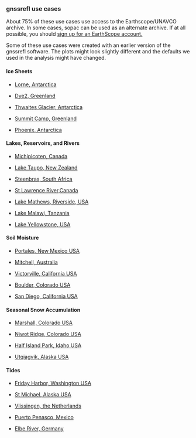 
### gnssrefl use cases 

About 75% of these use cases use access to the Earthscope/UNAVCO 
archive. In some cases, sopac can be used as an alternate archive. If at all 
possible, you should [sign up for an EarthScope account.](https://data-idm.unavco.org/user/profile/login)

Some of these use cases were created with an earlier version of the gnssrefl software.
The plots might look slightly different and the defaults we used in the analysis might have changed.


#### Ice Sheets

* [Lorne, Antarctica](https://gnssrefl.readthedocs.io/en/latest/use_cases/use_lorg.html)

* [Dye2, Greenland](https://gnssrefl.readthedocs.io/en/latest/use_cases/use_gls1.html)

* [Thwaites Glacier, Antarctica](https://gnssrefl.readthedocs.io/en/latest/use_cases/use_lthw.html)

* [Summit Camp, Greenland](https://gnssrefl.readthedocs.io/en/latest/use_cases/use_smm3.html)

* [Phoenix, Antarctica](https://gnssrefl.readthedocs.io/en/latest/use_cases/use_phnx.html)

#### Lakes, Reservoirs, and Rivers

* [Michipicoten, Canada](https://gnssrefl.readthedocs.io/en/latest/use_cases/use_mchn.html)

* [Lake Taupo, New Zealand](https://gnssrefl.readthedocs.io/en/latest/use_cases/use_tgho.html)

* [Steenbras, South Africa](https://gnssrefl.readthedocs.io/en/latest/use_cases/use_sbas.html)

* [St Lawrence River,Canada](https://gnssrefl.readthedocs.io/en/latest/use_cases/use_pmtl.html)

* [Lake Mathews, Riverside, USA](https://gnssrefl.readthedocs.io/en/latest/use_cases/use_mat2.html)

* [Lake Malawi, Tanzania](https://gnssrefl.readthedocs.io/en/latest/use_cases/use_mbbc.html)

* [Lake Yellowstone, USA](https://gnssrefl.readthedocs.io/en/latest/use_cases/use_p709.html)

#### Soil Moisture 

* [Portales, New Mexico USA](https://gnssrefl.readthedocs.io/en/latest/use_cases/use_p038.html)

* [Mitchell, Australia](https://gnssrefl.readthedocs.io/en/latest/use_cases/use_mchl.html)

* [Victorville, California USA ](https://gnssrefl.readthedocs.io/en/latest/use_cases/use_scia.html)

* [Boulder, Colorado USA](https://gnssrefl.readthedocs.io/en/latest/use_cases/use_mfle.html)

* [San Diego, California USA](https://gnssrefl.readthedocs.io/en/latest/use_cases/use_p475.html)

#### Seasonal Snow Accumulation

* [Marshall, Colorado USA](https://gnssrefl.readthedocs.io/en/latest/use_cases/use_p041.html)

* [Niwot Ridge, Colorado USA](https://gnssrefl.readthedocs.io/en/latest/use_cases/use_nwot.html)

* [Half Island Park, Idaho USA](https://gnssrefl.readthedocs.io/en/latest/use_cases/use_p360.html)

* [Utqiagvik, Alaska USA](https://gnssrefl.readthedocs.io/en/latest/use_cases/use_utqi.html)

#### Tides 

* [Friday Harbor, Washington USA](https://gnssrefl.readthedocs.io/en/latest/use_cases/use_sc02.html)

* [St Michael, Alaska USA](https://gnssrefl.readthedocs.io/en/latest/use_cases/use_at01.html)

* [Vlissingen, the Netherlands](https://gnssrefl.readthedocs.io/en/latest/use_cases/use_vlis.html)

* [Puerto Penasco, Mexico](https://gnssrefl.readthedocs.io/en/latest/use_cases/use_tnpp.html)

* [Elbe River, Germany](https://gnssrefl.readthedocs.io/en/latest/use_cases/use_tggo.html)


